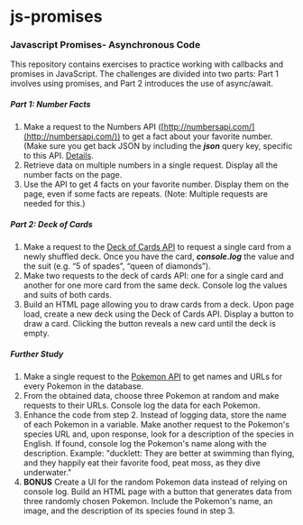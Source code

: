 # js-promises

### Javascript Promises- Asynchronous Code

This repository contains exercises to practice working with callbacks and promises in JavaScript. The challenges are divided into two parts: Part 1 involves using promises, and Part 2 introduces the use of async/await.

##### **Part 1: Number Facts**

1. Make a request to the Numbers API ([http://numbersapi.com/](http://numbersapi.com/)) to get a fact about your favorite number. (Make sure you get back JSON by including the ***json*** query key, specific to this API. [Details](http://numbersapi.com/#json).
2. Retrieve data on multiple numbers in a single request. Display all the number facts on the page.
3. Use the API to get 4 facts on your favorite number. Display them on the page, even if some facts are repeats. (Note: Multiple requests are needed for this.)

##### **Part 2: Deck of Cards**

1. Make a request to the [Deck of Cards API](http://deckofcardsapi.com/) to request a single card from a newly shuffled deck. Once you have the card, ***console.log*** the value and the suit (e.g. “5 of spades”, “queen of diamonds”).
2. Make two requests to the deck of cards API: one for a single card and another for one more card from the same deck. Console log the values and suits of both cards.
3. Build an HTML page allowing you to draw cards from a deck. Upon page load, create a new deck using the Deck of Cards API. Display a button to draw a card. Clicking the button reveals a new card until the deck is empty.

##### Further Study

1. Make a single request to the [Pokemon API](https://pokeapi.co/) to get names and URLs for every Pokemon in the database.
2. From the obtained data, choose three Pokemon at random and make requests to their URLs. Console log the data for each Pokemon.
3. Enhance the code from step 2. Instead of logging data, store the name of each Pokemon in a variable. Make another request to the Pokemon's species URL and, upon response, look for a description of the species in English. If found, console log the Pokemon's name along with the description.
   Example: "ducklett: They are better at swimming than flying, and they happily eat their favorite food, peat moss, as they dive underwater."
4. **BONUS** Create a UI for the random Pokemon data instead of relying on console log. Build an HTML page with a button that generates data from three randomly chosen Pokemon. Include the Pokemon's name, an image, and the description of its species found in step 3.
